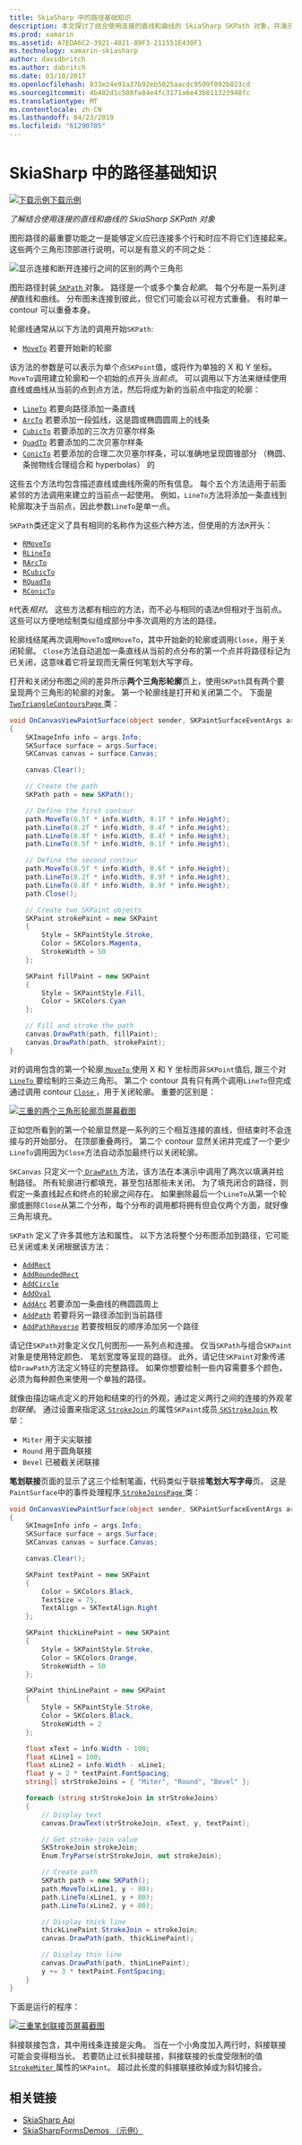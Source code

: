 ```yaml
---
title: SkiaSharp 中的路径基础知识
description: 本文探讨了结合使用连接的直线和曲线的 SkiaSharp SKPath 对象，并演示此示例代码。
ms.prod: xamarin
ms.assetid: A7EDA6C2-3921-4021-89F3-211551E430F1
ms.technology: xamarin-skiasharp
author: davidbritch
ms.author: dabritch
ms.date: 03/10/2017
ms.openlocfilehash: 833e24e91a37b92eb5025aacdc9509f092b823cd
ms.sourcegitcommit: 4b402d1c508fa84e4fc3171a6e43b811323948fc
ms.translationtype: MT
ms.contentlocale: zh-CN
ms.lasthandoff: 04/23/2019
ms.locfileid: "61290705"
---
```

# <a name="path-basics-in-skiasharp"></a>SkiaSharp 中的路径基础知识

[![下载示例](~/media/shared/download.png)下载示例](https://developer.xamarin.com/samples/xamarin-forms/SkiaSharpForms/Demos/)

_了解结合使用连接的直线和曲线的 SkiaSharp SKPath 对象_

图形路径的最重要功能之一是能够定义应已连接多个行和时应不将它们连接起来。 这些两个三角形顶部进行说明，可以是有意义的不同之处：

![](paths-images/connectedlinesexample.png "显示连接和断开连接行之间的区别的两个三角形")

图形路径封装[ `SKPath` ](xref:SkiaSharp.SKPath)对象。 路径是一个或多个集合*轮廓*。 每个分布是一系列*连接*直线和曲线。 分布图未连接到彼此，但它们可能会以可视方式重叠。 有时单一 contour 可以重叠本身。

轮廓线通常从以下方法的调用开始`SKPath`:

- [`MoveTo`](xref:SkiaSharp.SKPath.MoveTo*) 若要开始新的轮廓

该方法的参数是可以表示为单个点`SKPoint`值，或将作为单独的 X 和 Y 坐标。 `MoveTo`调用建立轮廓和一个初始的点开头*当前点*。 可以调用以下方法来继续使用直线或曲线从当前的点到点方法，然后将成为新的当前点中指定的轮廓：

- [`LineTo`](xref:SkiaSharp.SKPath.LineTo*) 若要向路径添加一条直线
- [`ArcTo`](xref:SkiaSharp.SKPath.ArcTo*) 若要添加一段弧线，这是圆或椭圆圆周上的线条
- [`CubicTo`](xref:SkiaSharp.SKPath.CubicTo*) 若要添加的三次方贝塞尔样条
- [`QuadTo`](xref:SkiaSharp.SKPath.QuadTo*) 若要添加的二次贝塞尔样条
- [`ConicTo`](xref:SkiaSharp.SKPath.ConicTo*) 若要添加的合理二次贝塞尔样条，可以准确地呈现圆锥部分 （椭圆、 条抛物线合理组合和 hyperbolas） 的

这些五个方法均包含描述直线或曲线所需的所有信息。 每个五个方法适用于前面紧邻的方法调用来建立的当前点一起使用。 例如，`LineTo`方法将添加一条直线到轮廓取决于当前点，因此参数`LineTo`是单一点。

`SKPath`类还定义了具有相同的名称作为这些六种方法，但使用的方法`R`开头：

- [`RMoveTo`](xref:SkiaSharp.SKPath.RMoveTo*)
- [`RLineTo`](xref:SkiaSharp.SKPath.RLineTo*)
- [`RArcTo`](xref:SkiaSharp.SKPath.RArcTo*)
- [`RCubicTo`](xref:SkiaSharp.SKPath.RCubicTo*)
- [`RQuadTo`](xref:SkiaSharp.SKPath.RQuadTo*)
- [`RConicTo`](xref:SkiaSharp.SKPath.RConicTo*)

`R`代表*相对*。 这些方法都有相应的方法，而不必与相同的语法`R`但相对于当前点。 这些可以方便地绘制类似组成部分中多次调用的方法的路径。

轮廓线结尾再次调用`MoveTo`或`RMoveTo`，其中开始新的轮廓或调用`Close`，用于关闭轮廓。 `Close`方法自动追加一条直线从当前的点分布的第一个点并将路径标记为已关闭，这意味着它将呈现而无需任何笔划大写字母。

打开和关闭分布图之间的差异所示**两个三角形轮廓**页上，使用`SKPath`具有两个要呈现两个三角形的轮廓的对象。 第一个轮廓线是打开和关闭第二个。 下面是[ `TwoTriangleContoursPage` ](https://github.com/xamarin/xamarin-forms-samples/blob/master/SkiaSharpForms/Demos/Demos/SkiaSharpFormsDemos/LinesAndPaths/TwoTriangleContoursPage.cs)类：

```csharp
void OnCanvasViewPaintSurface(object sender, SKPaintSurfaceEventArgs args)
{
    SKImageInfo info = args.Info;
    SKSurface surface = args.Surface;
    SKCanvas canvas = surface.Canvas;

    canvas.Clear();

    // Create the path
    SKPath path = new SKPath();

    // Define the first contour
    path.MoveTo(0.5f * info.Width, 0.1f * info.Height);
    path.LineTo(0.2f * info.Width, 0.4f * info.Height);
    path.LineTo(0.8f * info.Width, 0.4f * info.Height);
    path.LineTo(0.5f * info.Width, 0.1f * info.Height);

    // Define the second contour
    path.MoveTo(0.5f * info.Width, 0.6f * info.Height);
    path.LineTo(0.2f * info.Width, 0.9f * info.Height);
    path.LineTo(0.8f * info.Width, 0.9f * info.Height);
    path.Close();

    // Create two SKPaint objects
    SKPaint strokePaint = new SKPaint
    {
        Style = SKPaintStyle.Stroke,
        Color = SKColors.Magenta,
        StrokeWidth = 50
    };

    SKPaint fillPaint = new SKPaint
    {
        Style = SKPaintStyle.Fill,
        Color = SKColors.Cyan
    };

    // Fill and stroke the path
    canvas.DrawPath(path, fillPaint);
    canvas.DrawPath(path, strokePaint);
}
```

对的调用包含的第一个轮廓[ `MoveTo` ](xref:SkiaSharp.SKPath.MoveTo(System.Single,System.Single))使用 X 和 Y 坐标而非`SKPoint`值后, 跟三个对[ `LineTo` ](xref:SkiaSharp.SKPath.LineTo(System.Single,System.Single))要绘制的三条边三角形。 第二个 contour 具有只有两个调用`LineTo`但完成通过调用 contour [ `Close` ](xref:SkiaSharp.SKPath.Close)，用于关闭轮廓。 重要的区别是：

[![](paths-images/twotrianglecontours-small.png "三重的两个三角形轮廓页屏幕截图")](paths-images/twotrianglecontours-large.png#lightbox "带来三倍的两个三角形轮廓页屏幕截图")

正如您所看到的第一个轮廓显然是一系列的三个相互连接的直线，但结束时不会连接与的开始部分。 在顶部重叠两行。 第二个 contour 显然关闭并完成了一个更少`LineTo`调用因为`Close`方法自动添加最终行以关闭轮廓。

`SKCanvas` 只定义一个[ `DrawPath` ](xref:SkiaSharp.SKCanvas.DrawPath(SkiaSharp.SKPath,SkiaSharp.SKPaint))方法，该方法在本演示中调用了两次以填满并绘制路径。 所有轮廓进行都填充，甚至包括那些未关闭。 为了填充闭合的路径，则假定一条直线起点和终点的轮廓之间存在。 如果删除最后一个`LineTo`从第一个轮廓或删除`Close`从第二个分布，每个分布的调用都将拥有但会仅两个方面，就好像三角形填充。

`SKPath` 定义了许多其他方法和属性。 以下方法将整个分布图添加到路径，它可能已关闭或未关闭根据该方法：

- [`AddRect`](xref:SkiaSharp.SKPath.AddRect*)
- [`AddRoundedRect`](xref:SkiaSharp.SKPath.AddRoundedRect(SkiaSharp.SKRect,System.Single,System.Single,SkiaSharp.SKPathDirection))
- [`AddCircle`](xref:SkiaSharp.SKPath.AddCircle(System.Single,System.Single,System.Single,SkiaSharp.SKPathDirection))
- [`AddOval`](xref:SkiaSharp.SKPath.AddOval(SkiaSharp.SKRect,SkiaSharp.SKPathDirection))
- [`AddArc`](xref:SkiaSharp.SKPath.AddArc(SkiaSharp.SKRect,System.Single,System.Single)) 若要添加一条曲线的椭圆圆周上
- [`AddPath`](xref:SkiaSharp.SKPath.AddPath*) 若要将另一路径添加到当前路径
- [`AddPathReverse`](xref:SkiaSharp.SKPath.AddPathReverse(SkiaSharp.SKPath)) 若要按相反的顺序添加另一个路径

请记住`SKPath`对象定义仅几何图形&mdash;一系列点和连接。 仅当`SKPath`与组合`SKPaint`对象是使用特定颜色、 笔划宽度等呈现的路径。 此外，请记住`SKPaint`对象传递给`DrawPath`方法定义特征的完整路径。 如果你想要绘制一些内容需要多个颜色，必须为每种颜色来使用一个单独的路径。

就像由描边端点定义的开始和结束的行的外观，通过定义两行之间的连接的外观*笔划联接*。 通过设置来指定这[ `StrokeJoin` ](xref:SkiaSharp.SKPaint.StrokeJoin)的属性`SKPaint`成员[ `SKStrokeJoin` ](xref:SkiaSharp.SKStrokeJoin)枚举：

- `Miter` 用于尖尖联接
- `Round` 用于圆角联接
- `Bevel` 已被截关闭联接

**笔划联接**页面的显示了这三个绘制笔画，代码类似于联接**笔划大写字母**页。 这是`PaintSurface`中的事件处理程序[ `StrokeJoinsPage` ](https://github.com/xamarin/xamarin-forms-samples/blob/master/SkiaSharpForms/Demos/Demos/SkiaSharpFormsDemos/LinesAndPaths/StrokeJoinsPage.cs)类：

```csharp
void OnCanvasViewPaintSurface(object sender, SKPaintSurfaceEventArgs args)
{
    SKImageInfo info = args.Info;
    SKSurface surface = args.Surface;
    SKCanvas canvas = surface.Canvas;

    canvas.Clear();

    SKPaint textPaint = new SKPaint
    {
        Color = SKColors.Black,
        TextSize = 75,
        TextAlign = SKTextAlign.Right
    };

    SKPaint thickLinePaint = new SKPaint
    {
        Style = SKPaintStyle.Stroke,
        Color = SKColors.Orange,
        StrokeWidth = 50
    };

    SKPaint thinLinePaint = new SKPaint
    {
        Style = SKPaintStyle.Stroke,
        Color = SKColors.Black,
        StrokeWidth = 2
    };

    float xText = info.Width - 100;
    float xLine1 = 100;
    float xLine2 = info.Width - xLine1;
    float y = 2 * textPaint.FontSpacing;
    string[] strStrokeJoins = { "Miter", "Round", "Bevel" };

    foreach (string strStrokeJoin in strStrokeJoins)
    {
        // Display text
        canvas.DrawText(strStrokeJoin, xText, y, textPaint);

        // Get stroke-join value
        SKStrokeJoin strokeJoin;
        Enum.TryParse(strStrokeJoin, out strokeJoin);

        // Create path
        SKPath path = new SKPath();
        path.MoveTo(xLine1, y - 80);
        path.LineTo(xLine1, y + 80);
        path.LineTo(xLine2, y + 80);

        // Display thick line
        thickLinePaint.StrokeJoin = strokeJoin;
        canvas.DrawPath(path, thickLinePaint);

        // Display thin line
        canvas.DrawPath(path, thinLinePaint);
        y += 3 * textPaint.FontSpacing;
    }
}
```

下面是运行的程序：

[![](paths-images/strokejoins-small.png "三重笔划联接页屏幕截图")](paths-images/strokejoins-large.png#lightbox "笔划联接页的三个屏幕截图")

斜接联接包含，其中用线条连接是尖角。 当在一个小角度加入两行时，斜接联接可能会变得相当长。 若要防止过长斜接联接，斜接联接的长度受限制的值[ `StrokeMiter` ](xref:SkiaSharp.SKPaint.StrokeMiter)属性的`SKPaint`。 超过此长度的斜接联接砍掉成为斜切接合。


## <a name="related-links"></a>相关链接

- [SkiaSharp Api](https://docs.microsoft.com/dotnet/api/skiasharp)
- [SkiaSharpFormsDemos （示例）](https://developer.xamarin.com/samples/xamarin-forms/SkiaSharpForms/Demos/)
